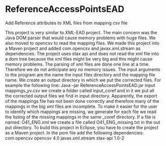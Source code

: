 # ReferenceAccessPointsEAD
Add Reference attributes to XML files from mapping csv file

This project is very similar to XML-EAD project. The main concern was the Java DOM parser that would 
cause memory problems with huge files. We also moved to opencsv to read the mapping files. 
We made this project into a Maven project and added com.opencsv and javax.xml.stream as dependencies.
The project uses stax api and does not read the xml file into a dom tree because the xml files might be
very big and this might cause memory problems. The parsing of xml files are done one line at a time.
Therefore we do not anticipate any no memory issues. 
The input arguments to the program are the name the input files directory and the mapping file name. 
We create an output directory in which we put the corrected files. For example the following line:
Java –jar ReferenceAccessPointsEAD.jar input mappings_yv.csv 
we create a folder called input_coref and in it we put all the corrected output files we find in input directory.
Apparently, the export of the mappings file has not been done correctly and therefore many of the mappings 
in the big xml files are incomplete. To make it easier for the user to identify which mappings are missing,
we generate for each file we read the listing of the missing mappings in the same <folder>_coref directory.
If a file is named: O41_ENG.xml we create a file called O41_ENG_missing.txt in the out put directory.
To build this project in Eclipse, you have to create the project as a Maven project. In the pom file add 
the following dependencies:
    <dependency>
  		<groupId>com.opencsv</groupId>
  		<artifactId>opencsv</artifactId>
  		<version>4.0</version>
  	</dependency>
  	<dependency>
  		<groupId>javax.xml.stream</groupId>
  		<artifactId>stax-api</artifactId>
  		<version>1.0-2</version>
  	</dependency>
    


